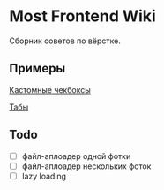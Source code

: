 # Most Frontend Wiki

Сборник советов по вёрстке.

## Примеры

[Кастомные чекбоксы](./pages/custom-checkbox.md)

[Табы](./pages/tabs.md)

## Todo

* [ ] файл-аплоадер одной фотки
* [ ] файл-аплоадер нескольких фоток
* [ ] lazy loading